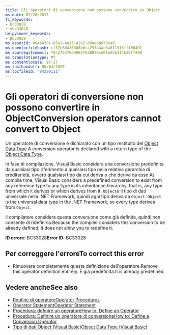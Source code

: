 ```yaml
---
title: Gli operatori di conversione non possono convertire in Object
ms.date: 07/20/2015
f1_keywords:
- bc33028
- vbc33028
helpviewer_keywords:
- BC33028
ms.assetid: 064b478c-85a1-4e13-a292-d8aebb079cad
ms.openlocfilehash: cf37e6b4f6368b6ca75344ac6a811313ff108491
ms.sourcegitcommit: f8c270376ed905f6a8896ce0fe25b4f4b38ff498
ms.translationtype: MT
ms.contentlocale: it-IT
ms.lasthandoff: 06/04/2020
ms.locfileid: "84399111"
---
```

# <a name="conversion-operators-cannot-convert-to-object"></a><span data-ttu-id="7dbce-102">Gli operatori di conversione non possono convertire in Object</span><span class="sxs-lookup"><span data-stu-id="7dbce-102">Conversion operators cannot convert to Object</span></span>
<span data-ttu-id="7dbce-103">Un operatore di conversione è dichiarato con un tipo restituito del [Object Data Type](../language-reference/data-types/object-data-type.md).</span><span class="sxs-lookup"><span data-stu-id="7dbce-103">A conversion operator is declared with a return type of the [Object Data Type](../language-reference/data-types/object-data-type.md).</span></span>  
  
 <span data-ttu-id="7dbce-104">In fase di compilazione, Visual Basic considera una conversione predefinita da qualsiasi tipo riferimento a qualsiasi tipo nella relativa gerarchia di ereditarietà, ovvero qualsiasi tipo da cui deriva o che deriva da esso.</span><span class="sxs-lookup"><span data-stu-id="7dbce-104">At compile time, Visual Basic considers a predefined conversion to exist from any reference type to any type in its inheritance hierarchy, that is, any type from which it derives or which derives from it.</span></span> <span data-ttu-id="7dbce-105">`Object`è il tipo di dati universale nella .NET Framework, quindi ogni tipo deriva da `Object` .</span><span class="sxs-lookup"><span data-stu-id="7dbce-105">`Object` is the universal data type in the .NET Framework, so every type derives from `Object`.</span></span>  
  
 <span data-ttu-id="7dbce-106">Il compilatore considera questa conversione come già definita, quindi non consente di ridefinirla.</span><span class="sxs-lookup"><span data-stu-id="7dbce-106">Because the compiler considers this conversion to be already defined, it does not allow you to redefine it.</span></span>  
  
 <span data-ttu-id="7dbce-107">**ID errore:** BC33028</span><span class="sxs-lookup"><span data-stu-id="7dbce-107">**Error ID:** BC33028</span></span>  
  
## <a name="to-correct-this-error"></a><span data-ttu-id="7dbce-108">Per correggere l'errore</span><span class="sxs-lookup"><span data-stu-id="7dbce-108">To correct this error</span></span>  
  
- <span data-ttu-id="7dbce-109">Rimuovere completamente questa definizione dell'operatore.</span><span class="sxs-lookup"><span data-stu-id="7dbce-109">Remove this operator definition entirely.</span></span> <span data-ttu-id="7dbce-110">È già predefinita.</span><span class="sxs-lookup"><span data-stu-id="7dbce-110">It is already predefined.</span></span>  
  
## <a name="see-also"></a><span data-ttu-id="7dbce-111">Vedere anche</span><span class="sxs-lookup"><span data-stu-id="7dbce-111">See also</span></span>

- [<span data-ttu-id="7dbce-112">Routine di operatore</span><span class="sxs-lookup"><span data-stu-id="7dbce-112">Operator Procedures</span></span>](../programming-guide/language-features/procedures/operator-procedures.md)
- [<span data-ttu-id="7dbce-113">Operator Statement</span><span class="sxs-lookup"><span data-stu-id="7dbce-113">Operator Statement</span></span>](../language-reference/statements/operator-statement.md)
- [<span data-ttu-id="7dbce-114">Procedura: definire un operatore</span><span class="sxs-lookup"><span data-stu-id="7dbce-114">How to: Define an Operator</span></span>](../programming-guide/language-features/procedures/how-to-define-an-operator.md)
- [<span data-ttu-id="7dbce-115">Procedura: Definire un operatore di conversione</span><span class="sxs-lookup"><span data-stu-id="7dbce-115">How to: Define a Conversion Operator</span></span>](../programming-guide/language-features/procedures/how-to-define-a-conversion-operator.md)
- [<span data-ttu-id="7dbce-116">Tipo di dati Object (Visual Basic)</span><span class="sxs-lookup"><span data-stu-id="7dbce-116">Object Data Type (Visual Basic)</span></span>](../language-reference/data-types/object-data-type.md)
